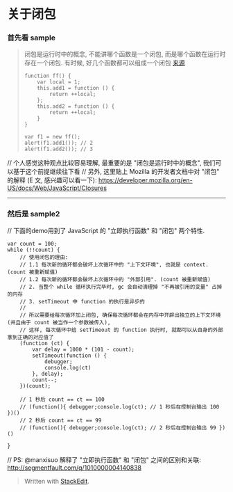 
# 关于闭包

###  首先看 sample

> 闭包是运行时中的概念, 不能讲哪个函数是一个闭包, 而是哪个函数在运行时存在一个闭包. 有时候, 好几个函数都可以组成一个闭包 [来源](http://www.ruanyifeng.com/blog/2009/08/learning_javascript_closures.html#comment-222342)
> 
>     function ff() {
>         var local = 1;
>         this.add1 = function () {
>             return ++local;
>         };
>         this.add2 = function () {
>             return ++local;
>         }
>     }
>     
>     var f1 = new ff();
>     alert(f1.add1()); // 2
>     alert(f1.add2()); // 3
> 

// 个人感觉这种观点比较容易理解, 最重要的是 "闭包是运行时中的概念", 我们可以基于这个前提继续往下看
// 另外, 这里贴上 Mozilla 的开发者文档中对 "闭包" 的解释 (E 文, 感兴趣可以看一下): https://developer.mozilla.org/en-US/docs/Web/JavaScript/Closures

---

### 然后是 sample2

// 下面的demo用到了 JavaScript 的 "立即执行函数" 和 "闭包" 两个特性.

    var count = 100;
    while (!!count) {
        // 使用闭包的理由: 
        // 1.1 每次新的循环都会破坏上次循环中的 "上下文环境", 也就是 context. (count 被重新赋值)
        // 1.2 每次新的循环都会破坏上次循环中的 "外部引用". (count 被重新赋值)
        // 2. 当整个 while 循环执行完毕时, gc 会自动清理掉 "不再被引用的变量" 占掉的内存
        // 3. setTimeout 中 function 的执行是异步的
        //
        // 所以需要给每次循环加上闭包, 确保每次循环都会在内存中开辟出独立的上下文环境 (并且由于 count 被当作一个参数被传入),
        // 这样, 每次循环中给 setTimeout 的 function 执行时, 就都可以从自身的外部拿到正确的对应值了
        (function (ct) {
            var delay = 1000 * (101 - count);
            setTimeout(function () {
                debugger;
                console.log(ct)
            }, delay);
            count--;
        })(count);
    
        // 1 秒后 count == ct == 100
        // (function(){ debugger;console.log(ct); // 1 秒后在控制台输出 100 })()
        // 2 秒后 count == ct == 99
        // (function(){ debugger;console.log(ct); // 2 秒后在控制台输出 99 })()
        
    }

// PS: @manxisuo 解释了 "立即执行函数" 和 "闭包" 之间的区别和关联: http://segmentfault.com/q/1010000004140838

> Written with [StackEdit](https://stackedit.io/).